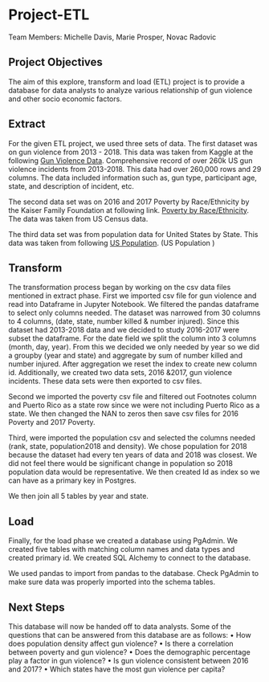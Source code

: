 # Project-ETL
Team Members: Michelle Davis, Marie Prosper, Novac Radovic 

## Project Objectives

The aim of this explore, transform and load (ETL) project is to provide a database for data analysts to analyze various relationship of gun violence and other socio economic factors.  

## Extract

For the given ETL project, we used three sets of data. The first dataset was on gun violence from 2013 - 2018. This data was taken from Kaggle at the following [Gun Violence Data](Comprehensive%20record%20of%20over%20260k%20US%20gun%20violence%20incidents%20from%202013-2018/).  Comprehensive record of over 260k US gun violence incidents from 2013-2018.  This data had over 260,000 rows and 29 columns.  The data included information such as, gun type, participant age, state, and description of incident, etc.  

The second data set was on 2016 and 2017 Poverty by Race/Ethnicity by the Kaiser Family Foundation at following link. [Poverty by Race/Ethnicity](https://www.kff.org/other/state-indicator/poverty-rate-by-raceethnicity/?currentTimeframe=0&sortModel=%7B%22colId%22:%22Location%22,%22sort%22:%22asc%22%7D/).  The data was taken from US Census data. 

The third data set was from population data for United States by State. This data was taken from following [US Population](https://worldpopulationreview.com/countries/united-states-population/). (US Population )

## Transform

The transformation process began by working on the csv data files mentioned in extract phase.  First we imported csv file for gun violence and read into Dataframe in Jupyter Notebook.  We filtered the pandas dataframe to select only columns needed.  The dataset was narrowed from 30 columns to 4 columns, (date, state, number killed & number injured).  Since this dataset had 2013-2018 data and we decided to study 2016-2017 were subset the dataframe. For the date field we split the column into 3 columns (month, day, year).  From this we decided we only needed by year so we did a groupby (year and state) and aggregate by sum of number killed and number injured.    After aggregation we reset the index to create new column id.  Additionally, we created two data sets, 2016 &2017, gun violence incidents.  These data sets were then exported to csv files.    

Second we imported the poverty csv file and filtered out Footnotes column and Puerto Rico as a state row since we were not including Puerto Rico as a state.  We then changed the NAN to zeros then save csv files for 2016 Poverty and 2017 Poverty.   

Third, were imported the population csv and selected the columns needed (rank, state, population2018 and density).  We chose population for 2018 because the dataset had every ten years of data and 2018 was closest.  We did not feel there would be significant change in population so 2018 population data would be representative. We then created Id as index so we can have as a primary key in Postgres. 

We then join all 5 tables by year and state.  

## Load
Finally, for the load phase we created a database using PgAdmin.  We created five tables with matching column names and data types and created primary id.  We created SQL Alchemy to connect to the database.  

We used pandas to import from pandas to the database. Check PgAdmin to make sure data was properly imported into the schema tables.

## Next Steps

This database will now be handed off to data analysts. Some of the questions that can be answered from this database are as follows:
•	How does population density affect gun violence?
•	Is there a correlation between poverty and gun violence?
•	Does the demographic percentage play a factor in gun violence?
•	Is gun violence consistent between 2016 and 2017?
•	Which states have the most gun violence per capita?
